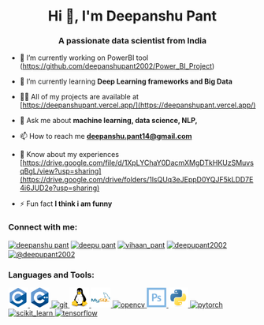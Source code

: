 <h1 align="center">Hi 👋, I'm Deepanshu Pant</h1>
<h3 align="center">A passionate data scientist from India</h3>

- 🔭 I’m currently working on PowerBI tool (https://github.com/deepanshupant2002/Power_BI_Project)

- 🌱 I’m currently learning **Deep Learning frameworks and Big Data**

- 👨‍💻 All of my projects are available at [https://deepanshupant.vercel.app/](https://deepanshupant.vercel.app/)

- 💬 Ask me about **machine learning, data science, NLP,**

- 📫 How to reach me **deepanshu.pant14@gmail.com**

- 📄 Know about my experiences [https://drive.google.com/file/d/1XpLYChaY0DacmXMgDTkHKUzSMuvsqBgL/view?usp=sharing](https://drive.google.com/drive/folders/1lsQUq3eJEppD0YQJF5kLDD7E4i6JUD2e?usp=sharing)

- ⚡ Fun fact **I think i am funny**

<h3 align="left">Connect with me:</h3>
<p align="left">
<a href="https://linkedin.com/in/deepanshu pant" target="blank"><img align="center" src="https://raw.githubusercontent.com/rahuldkjain/github-profile-readme-generator/master/src/images/icons/Social/linked-in-alt.svg" alt="deepanshu pant" height="30" width="40" /></a>
<a href="https://kaggle.com/deepu pant" target="blank"><img align="center" src="https://raw.githubusercontent.com/rahuldkjain/github-profile-readme-generator/master/src/images/icons/Social/kaggle.svg" alt="deepu pant" height="30" width="40" /></a>
<a href="https://instagram.com/vihaan_pant" target="blank"><img align="center" src="https://raw.githubusercontent.com/rahuldkjain/github-profile-readme-generator/master/src/images/icons/Social/instagram.svg" alt="vihaan_pant" height="30" width="40" /></a>
<a href="https://www.codechef.com/users/deepupant2002" target="blank"><img align="center" src="https://cdn.jsdelivr.net/npm/simple-icons@3.1.0/icons/codechef.svg" alt="deepupant2002" height="30" width="40" /></a>
<a href="https://www.hackerrank.com/@deepupant2002" target="blank"><img align="center" src="https://raw.githubusercontent.com/rahuldkjain/github-profile-readme-generator/master/src/images/icons/Social/hackerrank.svg" alt="@deepupant2002" height="30" width="40" /></a>
</p>

<h3 align="left">Languages and Tools:</h3>
<p align="left"> <a href="https://www.cprogramming.com/" target="_blank"> <img src="https://raw.githubusercontent.com/devicons/devicon/master/icons/c/c-original.svg" alt="c" width="40" height="40"/> </a> <a href="https://www.w3schools.com/cpp/" target="_blank"> <img src="https://raw.githubusercontent.com/devicons/devicon/master/icons/cplusplus/cplusplus-original.svg" alt="cplusplus" width="40" height="40"/> </a> <a href="https://git-scm.com/" target="_blank"> <img src="https://www.vectorlogo.zone/logos/git-scm/git-scm-icon.svg" alt="git" width="40" height="40"/> </a> <a href="https://www.linux.org/" target="_blank"> <img src="https://raw.githubusercontent.com/devicons/devicon/master/icons/linux/linux-original.svg" alt="linux" width="40" height="40"/> </a> <a href="https://www.mysql.com/" target="_blank"> <img src="https://raw.githubusercontent.com/devicons/devicon/master/icons/mysql/mysql-original-wordmark.svg" alt="mysql" width="40" height="40"/> </a> <a href="https://opencv.org/" target="_blank"> <img src="https://www.vectorlogo.zone/logos/opencv/opencv-icon.svg" alt="opencv" width="40" height="40"/> </a> <a href="https://www.photoshop.com/en" target="_blank"> <img src="https://raw.githubusercontent.com/devicons/devicon/master/icons/photoshop/photoshop-line.svg" alt="photoshop" width="40" height="40"/> </a> <a href="https://www.python.org" target="_blank"> <img src="https://raw.githubusercontent.com/devicons/devicon/master/icons/python/python-original.svg" alt="python" width="40" height="40"/> </a> <a href="https://pytorch.org/" target="_blank"> <img src="https://www.vectorlogo.zone/logos/pytorch/pytorch-icon.svg" alt="pytorch" width="40" height="40"/> </a> <a href="https://scikit-learn.org/" target="_blank"> <img src="https://upload.wikimedia.org/wikipedia/commons/0/05/Scikit_learn_logo_small.svg" alt="scikit_learn" width="40" height="40"/> </a> <a href="https://www.tensorflow.org" target="_blank"> <img src="https://www.vectorlogo.zone/logos/tensorflow/tensorflow-icon.svg" alt="tensorflow" width="40" height="40"/> </a> </p>
